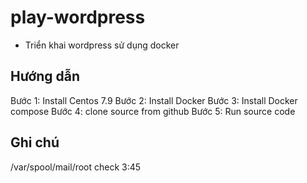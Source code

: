 # play-wordpress

- Triển khai wordpress sử dụng docker

## Hướng dẫn
Bước 1: Install Centos 7.9
Bước 2: Install Docker
Bước 3: Install Docker compose
Bước 4: clone source from github
Bước 5: Run source code

## Ghi chú
/var/spool/mail/root
check 3:45
